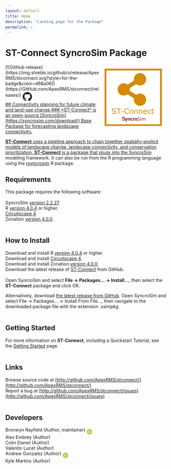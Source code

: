 ```yaml
---
layout: default
title: Home
description: "Landing page for the Package"
permalink: /
---
```


# **ST-Connect** SyncroSim Package
<img align="right" style="padding: 13px" width="180" src="assets/images/logo/stconnect-sticker.png">
[![GitHub release](https://img.shields.io/github/v/release/ApexRMS/stconnect.svg?style=for-the-badge&color=d68a06)](https://GitHub.com/ApexRMS/stconnect/releases/)    <a href="https://github.com/ApexRMS/stconnect"><img align="middle" style="padding: 1px" width="30" src="assets/images/logo/github-trans2.png">
<br>
## Connectivity planning for future climate and land-use change
### *ST-Connect* is an open-source [SyncroSim](https://syncrosim.com/download/) Base Package for forecasting landscape connectivity.


**ST-Connect** uses a pipeline approach to chain together spatially-explicit models of landscape change, landscape connectivity, and conservation prioritization.
**ST-Connect** is a package that plugs into the [SyncroSim](https://syncrosim.com/) modeling framework. It can also be run from the R programming language using the [rsyncrosim](https://syncrosim.com/r-package/) R package.

## Requirements

This package requires the following software:
<br>
<br>
SyncroSim [version 2.2.27](https://syncrosim.com/download/).
<br>
R [version 4.0.4](https://www.r-project.org/) or higher.
<br>
[Circuitscape 4](https://circuitscape.org/downloads/).
<br>
Zonation [version 4.0.0](https://github.com/cbig/zonation-core/releases).
<br>
<br>
## How to Install

Download and install R [version 4.0.4](https://www.r-project.org/) or higher.
<br>
Download and install [Circuitscape 4](https://circuitscape.org/downloads/).
<br>
Download and install Zonation [version 4.0.0](https://github.com/cbig/zonation-core/releases).
<br>
Download the latest release of [ST-Connect](https://github.com/ApexRMS/stconnect/releases/) from GitHub.
<br>
<br>
Open SyncroSim and select **File -> Packages… -> Install…**, then select the **ST-Connect** package and click OK.

Alternatively, download [the latest release from GitHub](https://github.com/ApexRMS/stconnect/releases/). Open SyncroSim and select File -> Packages… -> Install From File…, then navigate to the downloaded package file with the extension *.ssimpkg*.
<br>
<br>
## Getting Started

For more information on **ST-Connect**, including a Quickstart Tutorial, see the [Getting Started](https://apexrms.github.io/stconnect/getting_started.html) page.
<br>
<br>
## Links

Browse source code at
[http://github.com/ApexRMS/stconnect/](http://github.com/ApexRMS/stconnect/)
<br>
Report a bug at
[http://github.com/ApexRMS/stconnect/issues](http://github.com/ApexRMS/stconnect/issues)
<br>
<br>
## Developers

Bronwyn Rayfield (Author, maintainer) <a href="https://orcid.org/0000-0003-1768-1300"><img align="middle" style="padding: 0.5px" width="17" src="assets/images/ORCID.png"></a>
<br>
Alex Embrey (Author)
<br>
Colin Daniel (Author)
<br>
Valentin Lucet (Author)
<br>
Andrew Gonzalez (Author) <a href="https://orcid.org/0000-0001-6075-8081"><img align="middle" style="padding: 0.5px" width="17" src="assets/images/ORCID.png"></a>
<br>
Kyle Martins (Author)
